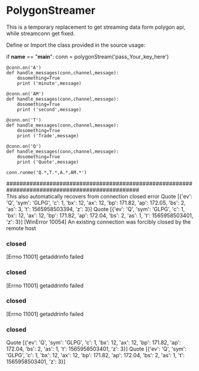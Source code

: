 # PolygonStreamer
This is a temporary replacement to get streaming data form polygon api, while streamconn get fixed.

Define or Import the class provided in the source
usage:


if __name__ == "__main__":
    conn = polygonStream('pass_Your_key_here') 

    @conn.on('A')
    def handle_messages(conn,channel,message):
        dosomething=True
        print ('minute',message)
       
    @conn.on('AM')
    def handle_messages(conn,channel,message):
        dosomething=True
        print ('second',message)

    @conn.on('T')
    def handle_messages(conn,channel,message):
        dosomething=True
        print ('Trade',message)
        
    @conn.on('Q')
    def handle_messages(conn,channel,message):
        dosomething=True
        print ('Quote',message)

    conn.runme('Q.*,T.*,A.*,AM.*')

################################################################################################    
This also automatically recovers from connection closed error
Quote [{'ev': 'Q', 'sym': 'GLPG', 'c': 1, 'bx': 12, 'ax': 12, 'bp': 171.82, 'ap': 172.05, 'bs': 2, 'as': 3, 't': 1565958503394, 'z': 3}]
Quote [{'ev': 'Q', 'sym': 'GLPG', 'c': 1, 'bx': 12, 'ax': 12, 'bp': 171.82, 'ap': 172.04, 'bs': 2, 'as': 1, 't': 1565958503401, 'z': 3}]
[WinError 10054] An existing connection was forcibly closed by the remote host
### closed ###
[Errno 11001] getaddrinfo failed
### closed ###
[Errno 11001] getaddrinfo failed
### closed ###
[Errno 11001] getaddrinfo failed
### closed ###
Quote [{'ev': 'Q', 'sym': 'GLPG', 'c': 1, 'bx': 12, 'ax': 12, 'bp': 171.82, 'ap': 172.04, 'bs': 2, 'as': 1, 't': 1565958503401, 'z': 3}]
Quote [{'ev': 'Q', 'sym': 'GLPG', 'c': 1, 'bx': 12, 'ax': 12, 'bp': 171.82, 'ap': 172.04, 'bs': 2, 'as': 1, 't': 1565958503401, 'z': 3}]
